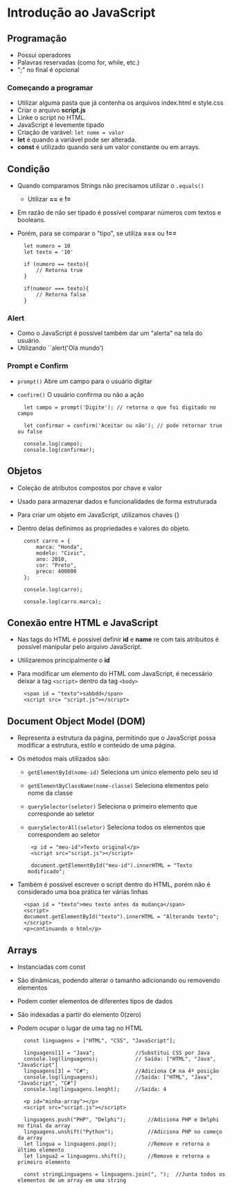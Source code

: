 # Introdução ao JavaScript

## Programação

- Possui operadores
- Palavras reservadas (como for, while, etc.)
- ";" no final é opcional 

### Começando a programar

- Utilizar alguma pasta que já contenha os arquivos index.html e style.css
- Criar o arquivo **script.js**
- Linke o script  no HTML.
- JavaScript é levemente tipado
- Criação de varável: ``let nome = valor``
- **let** é quando a variável pode ser alterada.
- **const** é utilizado quando será um valor constante ou em arrays.

## Condição

-  Quando comparamos Strings não precisamos utilizar o ``.equals()``
    - Utilizar **==** e **!=**
- Em razão de não ser tipado é possível comparar números com textos e booleans.
- Porém, para se comparar o "tipo", se utiliza **===** ou **!==**

        let numero = 10
        let texto = '10'

        if (numero == texto){
            // Retorna true
        }

        if(numeor === texto){
            // Retorna false
        }

### Alert

- Como o JavaScript é possível também dar um "alerta" na tela do usuário.
- Utilizando ``alert('Olá mundo')

### Prompt e Confirm

- ``prompt()`` Abre um campo para o usuário digitar
- ``confirm()`` O usuário confirma ou não a ação

        let campo = prompt('Digite'); // retorna o que foi digitado no campo

        let confirmar = confirm('Aceitar ou não'); // pode retornar true ou false

        console.log(campo);
        console.log(confirmar);

## Objetos

- Coleção de atributos compostos  por chave e valor
- Usado para armazenar dados e funcionalidades de forma estruturada
- Para criar um objeto em JavaScript, utilizamos chaves {}
- Dentro delas definimos as propriedades e valores do objeto.

        const carro = {
            marca: "Honda",
            modelo: "Civic",
            ano: 2010,
            cor: "Preto",
            preco: 400000
        };

        console.log(carro);

        console.log(carro.marca);

## Conexão entre HTML e JavaScript

- Nas tags do HTML é possível definir **id** e **name** re com tais atribuitos é possível manipular pelo arquivo JavaScript.

- Utilizaremos principalmente o **id**

- Para modificar um elemento do HTML com JavaScript, é necessário deixar a tag ``<script>`` dentro da tag ``<body>``

        <span id = "texto">sabbdd</span>
        <script src= "script.js"></script>

## Document Object Model (DOM)

- Representa a estrutura da página, permitindo que o JavaScript  possa modificar a estrutura, estilo e conteúdo de uma página.

- Os métodos mais utilizados são:
     - ``getElementById(nome-id)`` Seleciona um único elemento pelo seu id
     - ``getElementByClassName(nome-classe)`` Seleciona elementos pelo nome da classe
     - ``querySelector(seletor)`` Seleciona o primeiro elemento que corresponde ao seletor
     - ``querySelectorAll(seletor)`` Seleciona todos os elementos que correspondem ao seletor

            <p id = "meu-id">Texto original</p>
            <script src="script.js"></script>

            document.getElementById("meu-id").innerHTML = "Texto modificado";

- Também é possível escrever o script dentro do HTML, porém não é considerado uma boa prática ter várias linhas

        <span id = "texto">meu texto antes da mudança</span>
        <script>
        document.getElementById("texto").innerHTML = "Alterando texto";
        </script>
        <p>continuando o html</p>

## Arrays

- Instanciadas com const
- São dinâmicas, podendo alterar o tamanho adicionando ou removendo elementos
- Podem conter elementos de diferentes tipos de dados
- São indexadas a partir do elemento 0(zero)
- Podem ocupar o lugar de uma tag no HTML

        const linguagens = ["HTML", "CSS", "JavaScript"];

        linguagens[1] = "Java";             //Substitui CSS por Java
        console.log(linguagens);            // Saída: ["HTML", "Java", "JavaScript"]
        linguagens[3] = "C#";               //Adiciona C# na 4º posição
        console.log(linguagens);            //Saída: ["HTML", "Java", "JavaScript", "C#"]
        console.log(linguagens.lenght);     //Saída: 4

        <p id="minha-array"></p>
        <script src="script.js"></script>

        linguagens.push("PHP", "Delphi");       //Adiciona PHP e Delphi no final da array
        linguagens.unshift("Python");           //Adiciona PHP no começo da array
        let lingua = linguagens.pop();          //Remove e retorna o último elemento
        let lingua2 = linguagens.shift();       //Remove e retorna o primeiro elemento

        const stringLinguagens = linguagens.join(", ");  //Junta todos os elementos de um array em uma string


